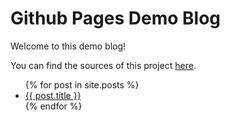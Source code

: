 # Github Pages Demo Blog

Welcome to this demo blog!

You can find the sources of this project
[here](https://github.com/nschloe/nschloe.github.io).

<ul>
  {% for post in site.posts %}
    <li>
      <a href="{{ post.permalink }}">{{ post.title }}</a>
    </li>
  {% endfor %}
</ul>
